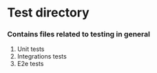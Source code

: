 # Test directory
### Contains files related to testing in general
1. Unit tests
2. Integrations tests
3. E2e tests